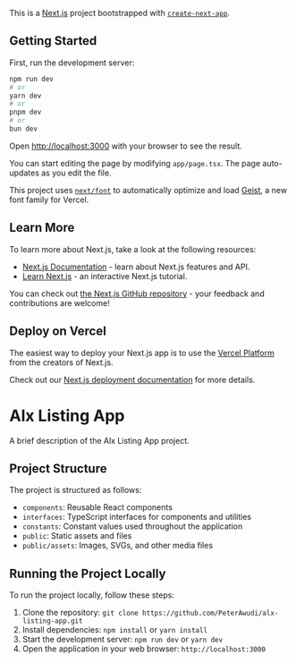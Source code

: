This is a [Next.js](https://nextjs.org) project bootstrapped with [`create-next-app`](https://nextjs.org/docs/app/api-reference/cli/create-next-app).

## Getting Started

First, run the development server:

```bash
npm run dev
# or
yarn dev
# or
pnpm dev
# or
bun dev
```

Open [http://localhost:3000](http://localhost:3000) with your browser to see the result.

You can start editing the page by modifying `app/page.tsx`. The page auto-updates as you edit the file.

This project uses [`next/font`](https://nextjs.org/docs/app/building-your-application/optimizing/fonts) to automatically optimize and load [Geist](https://vercel.com/font), a new font family for Vercel.

## Learn More

To learn more about Next.js, take a look at the following resources:

- [Next.js Documentation](https://nextjs.org/docs) - learn about Next.js features and API.
- [Learn Next.js](https://nextjs.org/learn) - an interactive Next.js tutorial.

You can check out [the Next.js GitHub repository](https://github.com/vercel/next.js) - your feedback and contributions are welcome!

## Deploy on Vercel

The easiest way to deploy your Next.js app is to use the [Vercel Platform](https://vercel.com/new?utm_medium=default-template&filter=next.js&utm_source=create-next-app&utm_campaign=create-next-app-readme) from the creators of Next.js.

Check out our [Next.js deployment documentation](https://nextjs.org/docs/app/building-your-application/deploying) for more details.


# Alx Listing App

A brief description of the Alx Listing App project.

## Project Structure
The project is structured as follows:

* `components`: Reusable React components
* `interfaces`: TypeScript interfaces for components and utilities
* `constants`: Constant values used throughout the application
* `public`: Static assets and files
* `public/assets`: Images, SVGs, and other media files

## Running the Project Locally
To run the project locally, follow these steps:

1. Clone the repository: `git clone https://github.com/PeterAwudi/alx-listing-app.git`
2. Install dependencies: `npm install` or `yarn install`
3. Start the development server: `npm run dev` or `yarn dev`
4. Open the application in your web browser: `http://localhost:3000`

